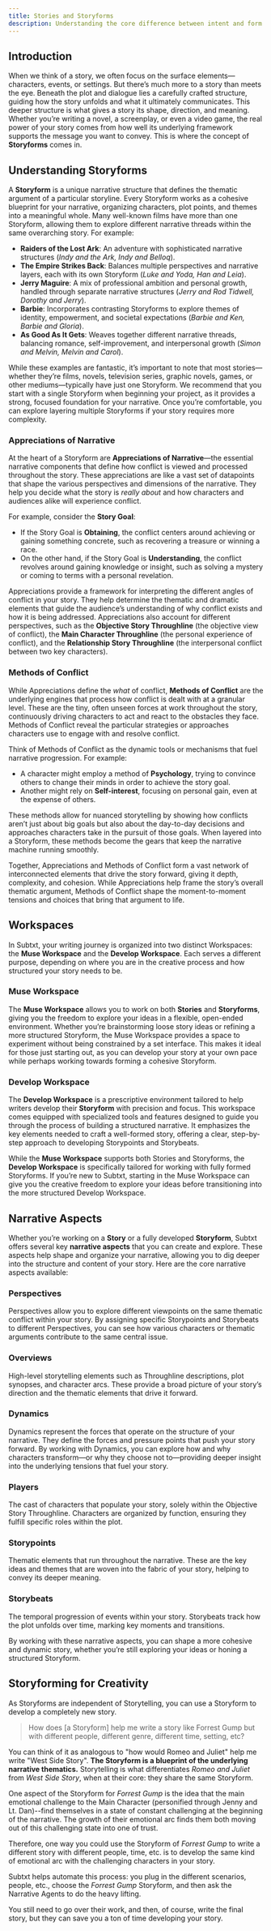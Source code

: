 ```yaml
---
title: Stories and Storyforms
description: Understanding the core difference between intent and form
---
```


## Introduction 

When we think of a story, we often focus on the surface elements—characters, events, or settings. But there’s much more to a story than meets the eye. Beneath the plot and dialogue lies a carefully crafted structure, guiding how the story unfolds and what it ultimately communicates. This deeper structure is what gives a story its shape, direction, and meaning. Whether you’re writing a novel, a screenplay, or even a video game, the real power of your story comes from how well its underlying framework supports the message you want to convey. This is where the concept of **Storyforms** comes in. 

## Understanding Storyforms

A **Storyform** is a unique narrative structure that defines the thematic argument of a particular storyline. Every Storyform works as a cohesive blueprint for your narrative, organizing characters, plot points, and themes into a meaningful whole. Many well-known films have more than one Storyform, allowing them to explore different narrative threads within the same overarching story. For example:

- **Raiders of the Lost Ark**: An adventure with sophisticated narrative structures (_Indy and the Ark, Indy and Belloq_).
- **The Empire Strikes Back**: Balances multiple perspectives and narrative layers, each with its own Storyform (_Luke and Yoda, Han and Leia_).
- **Jerry Maguire**: A mix of professional ambition and personal growth, handled through separate narrative structures (_Jerry and Rod Tidwell, Dorothy and Jerry_).
- **Barbie**: Incorporates contrasting Storyforms to explore themes of identity, empowerment, and societal expectations (_Barbie and Ken, Barbie and Gloria_).
- **As Good As It Gets**: Weaves together different narrative threads, balancing romance, self-improvement, and interpersonal growth (_Simon and Melvin, Melvin and Carol_).

While these examples are fantastic, it’s important to note that most stories—whether they’re films, novels, television series, graphic novels, games, or other mediums—typically have just one Storyform. We recommend that you start with a single Storyform when beginning your project, as it provides a strong, focused foundation for your narrative. Once you’re comfortable, you can explore layering multiple Storyforms if your story requires more complexity.

### Appreciations of Narrative

At the heart of a Storyform are **Appreciations of Narrative**—the essential narrative components that define how conflict is viewed and processed throughout the story. These appreciations are like a vast set of datapoints that shape the various perspectives and dimensions of the narrative. They help you decide what the story is *really about* and how characters and audiences alike will experience conflict.

For example, consider the **Story Goal**: 
- If the Story Goal is **Obtaining**, the conflict centers around achieving or gaining something concrete, such as recovering a treasure or winning a race.
- On the other hand, if the Story Goal is **Understanding**, the conflict revolves around gaining knowledge or insight, such as solving a mystery or coming to terms with a personal revelation.

Appreciations provide a framework for interpreting the different angles of conflict in your story. They help determine the thematic and dramatic elements that guide the audience’s understanding of why conflict exists and how it is being addressed. Appreciations also account for different perspectives, such as the **Objective Story Throughline** (the objective view of conflict), the **Main Character Throughline** (the personal experience of conflict), and the **Relationship Story Throughline** (the interpersonal conflict between two key characters).

### Methods of Conflict

While Appreciations define the *what* of conflict, **Methods of Conflict** are the underlying engines that process how conflict is dealt with at a granular level. These are the tiny, often unseen forces at work throughout the story, continuously driving characters to act and react to the obstacles they face. Methods of Conflict reveal the particular strategies or approaches characters use to engage with and resolve conflict.

Think of Methods of Conflict as the dynamic tools or mechanisms that fuel narrative progression. For example:

- A character might employ a method of **Psychology**, trying to convince others to change their minds in order to achieve the story goal.
- Another might rely on **Self-interest**, focusing on personal gain, even at the expense of others.

These methods allow for nuanced storytelling by showing how conflicts aren’t just about big goals but also about the day-to-day decisions and approaches characters take in the pursuit of those goals. When layered into a Storyform, these methods become the gears that keep the narrative machine running smoothly.

Together, Appreciations and Methods of Conflict form a vast network of interconnected elements that drive the story forward, giving it depth, complexity, and cohesion. While Appreciations help frame the story’s overall thematic argument, Methods of Conflict shape the moment-to-moment tensions and choices that bring that argument to life.

## Workspaces

In Subtxt, your writing journey is organized into two distinct Workspaces: the **Muse Workspace** and the **Develop Workspace**. Each serves a different purpose, depending on where you are in the creative process and how structured your story needs to be.

### Muse Workspace

The **Muse Workspace** allows you to work on both **Stories** and **Storyforms**, giving you the freedom to explore your ideas in a flexible, open-ended environment. Whether you’re brainstorming loose story ideas or refining a more structured Storyform, the Muse Workspace provides a space to experiment without being constrained by a set interface. This makes it ideal for those just starting out, as you can develop your story at your own pace while perhaps working towards forming a cohesive Storyform.

### Develop Workspace

The **Develop Workspace** is a prescriptive environment tailored to help writers develop their **Storyform** with precision and focus. This workspace comes equipped with specialized tools and features designed to guide you through the process of building a structured narrative. It emphasizes the key elements needed to craft a well-formed story, offering a clear, step-by-step approach to developing Storypoints and Storybeats.

While the **Muse Workspace** supports both Stories and Storyforms, the **Develop Workspace** is specifically tailored for working with fully formed Storyforms. If you’re new to Subtxt, starting in the Muse Workspace can give you the creative freedom to explore your ideas before transitioning into the more structured Develop Workspace.

## Narrative Aspects

Whether you’re working on a **Story** or a fully developed **Storyform**, Subtxt offers several key **narrative aspects** that you can create and explore. These aspects help shape and organize your narrative, allowing you to dig deeper into the structure and content of your story. Here are the core narrative aspects available:

### Perspectives

Perspectives allow you to explore different viewpoints on the same thematic conflict within your story. By assigning specific Storypoints and Storybeats to different Perspectives, you can see how various characters or thematic arguments contribute to the same central issue.

### Overviews

High-level storytelling elements such as Throughline descriptions, plot synopses, and character arcs. These provide a broad picture of your story’s direction and the thematic elements that drive it forward.

### Dynamics

Dynamics represent the forces that operate on the structure of your narrative. They define the forces and pressure points that push your story forward. By working with Dynamics, you can explore how and why characters transform—or why they choose not to—providing deeper insight into the underlying tensions that fuel your story.
  
### Players

The cast of characters that populate your story, solely within the Objective Story Throughline. Characters are organized by function, ensuring they fulfill specific roles within the plot.

### Storypoints

Thematic elements that run throughout the narrative. These are the key ideas and themes that are woven into the fabric of your story, helping to convey its deeper meaning.

### Storybeats

The temporal progression of events within your story. Storybeats track how the plot unfolds over time, marking key moments and transitions.

By working with these narrative aspects, you can shape a more cohesive and dynamic story, whether you’re still exploring your ideas or honing a structured Storyform.

## Storyforming for Creativity

As Storyforms are independent of Storytelling, you can use a Storyform to develop a completely new story.

> How does [a Storyform] help me write a story like Forrest Gump but with different people, different genre, different time, setting, etc?

You can think of it as analogous to "how would Romeo and Juliet" help me write "West Side Story". **The Storyform is a blueprint of the underlying narrative thematics.** Storytelling is what differentiates _Romeo and Juliet_ from _West Side Story_, when at their core: they share the same Storyform.

One aspect of the Storyform for _Forrest Gump_ is the idea that the main emotional challenge to the Main Character (personified through Jenny and Lt. Dan)--find themselves in a state of constant challenging at the beginning of the narrative. The growth of their emotional arc finds them both moving out of this challenging state into one of trust.

Therefore, one way you could use the Storyform of _Forrest Gump_ to write a different story with different people, time, etc. is to develop the same kind of emotional arc with the challenging characters in your story.

Subtxt helps automate this process: you plug in the different scenarios, people, etc., choose the _Forrest Gump_ Storyform, and then ask the Narrative Agents to do the heavy lifting.

You still need to go over their work, and then, of course, write the final story, but they can save you a ton of time developing your story.